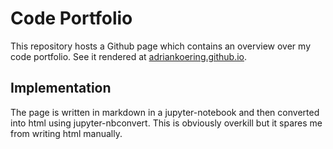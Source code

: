 # Code Portfolio

This repository hosts a Github page which contains an overview over my code portfolio. See it rendered at [adriankoering.github.io](https://adriankoering.github.io/).

## Implementation

The page is written in markdown in a jupyter-notebook and then converted into html using jupyter-nbconvert. This is obviously overkill but it spares me from writing html manually.
